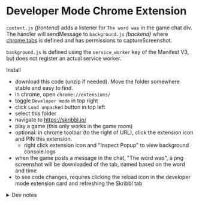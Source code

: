 # Developer Mode Chrome Extension

`content.js` _(frontend)_ adds a listener for `The word was` in the game chat div. <br/>
The handler will sendMessage to `background.js` _(backend)_ where [chrome.tabs]([url](https://developer.chrome.com/docs/extensions/reference/api/tabs)) is defined and has permissions to captureScreenshot.

`background.js` is defined using the `service_worker` key of the Manifest V3, but does not register an actual service worker.

Install 
- download this code (unzip if needed). Move the folder somewhere stable and easy to find.
- in chrome, open `chrome://extensions/`
- toggle `Developer mode` in top right
- click `Load unpacked` button in top left
- select this folder
- navigate to https://skribbl.io/
- play a game (this only works in the game room)
- optional: in chrome toolbar (to the right of URL), click the extension icon and PIN this extension.
  - right click extension icon and "Inspect Popup" to view background console.logs
- when the game posts a message in the chat, "The word was", a png screenshot will be downloaded of the tab, named based on the word and time
- to see code changes, requires clicking the reload icon in the developer mode extension card and refreshing the Skribbl tab

<details><summary>Dev notes</summary>

- The initial shell was created via chatGpt.
- It was a quick start, but also combined Manifest V2 and V3 syntax.
- Often, it's solutions tried to use keys from chrome objects which didn't exist.
- It required asking gpt questions like "Are you sure this" and "Shouldn't this be like...".
- But it was easy to console.log(chrome) to see what was available in that context. And then reference chrome.tabs API docs from there.
- Overall, it was pleasant and a good way to quickly learn the overall shape of Chrome Extensions workflow.

</details>
